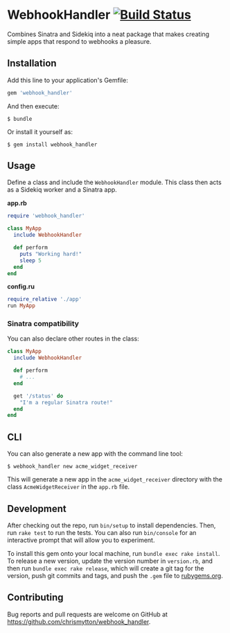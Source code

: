# WebhookHandler [![Build Status](https://travis-ci.org/chrismytton/webhook_handler.svg?branch=master)](https://travis-ci.org/chrismytton/webhook_handler)

Combines Sinatra and Sidekiq into a neat package that makes creating simple apps that respond to webhooks a pleasure.

## Installation

Add this line to your application's Gemfile:

```ruby
gem 'webhook_handler'
```

And then execute:

    $ bundle

Or install it yourself as:

    $ gem install webhook_handler

## Usage

Define a class and include the `WebhookHandler` module. This class then acts as a Sidekiq worker and a Sinatra app.

**app.rb**

```ruby
require 'webhook_handler'

class MyApp
  include WebhookHandler

  def perform
    puts "Working hard!"
    sleep 5
  end
end
```

**config.ru**

```ruby
require_relative './app'
run MyApp
```

### Sinatra compatibility

You can also declare other routes in the class:

```ruby
class MyApp
  include WebhookHandler

  def perform
    # ...
  end

  get '/status' do
    "I'm a regular Sinatra route!"
  end
end
```

## CLI

You can also generate a new app with the command line tool:

    $ webhook_handler new acme_widget_receiver

This will generate a new app in the `acme_widget_receiver` directory with the class `AcmeWidgetReceiver` in the `app.rb` file.

## Development

After checking out the repo, run `bin/setup` to install dependencies. Then, run `rake test` to run the tests. You can also run `bin/console` for an interactive prompt that will allow you to experiment.

To install this gem onto your local machine, run `bundle exec rake install`. To release a new version, update the version number in `version.rb`, and then run `bundle exec rake release`, which will create a git tag for the version, push git commits and tags, and push the `.gem` file to [rubygems.org](https://rubygems.org).

## Contributing

Bug reports and pull requests are welcome on GitHub at https://github.com/chrismytton/webhook_handler.
